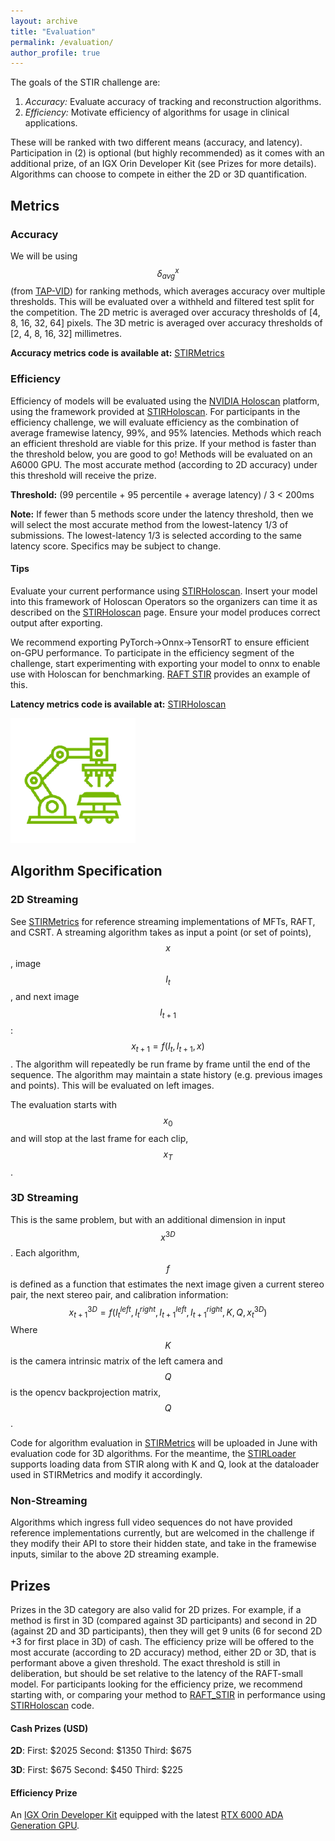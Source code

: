 ```yaml
---
layout: archive
title: "Evaluation"
permalink: /evaluation/
author_profile: true
---
```


The goals of the STIR challenge are:

1.   _Accuracy:_ Evaluate accuracy of tracking  and reconstruction algorithms.
2.   _Efficiency:_ Motivate efficiency of algorithms for usage in clinical applications.

These will be ranked with two different means (accuracy, and latency). Participation in (2) is optional (but highly recommended) as it comes with an additional prize, of an IGX Orin Developer Kit (see Prizes for more details). Algorithms can choose to compete in either the 2D or 3D quantification.

## Metrics

### Accuracy

We will be using $$ \delta^x_{avg} $$ (from [TAP-VID](https://tapvid.github.io/)) for ranking methods, which averages accuracy over multiple thresholds. This will be evaluated over a withheld and filtered test split for the competition. The 2D metric is averaged over accuracy thresholds of [4, 8, 16, 32, 64] pixels. The 3D metric is averaged over accuracy thresholds of [2, 4, 8, 16, 32] millimetres.


**Accuracy metrics code is available at:** [STIRMetrics](https://github.com/athaddius/STIRMetrics)

### Efficiency

Efficiency of models will be evaluated using the [NVIDIA Holoscan](https://docs.nvidia.com/holoscan/sdk-user-guide/index.html) platform, using the framework provided at [STIRHoloscan](https://github.com/athaddius/STIRHoloscan/). For participants in the efficiency challenge, we will evaluate efficiency as the combination of average framewise latency, 99%, and 95% latencies. Methods which reach an efficient threshold are viable for this prize. If your method is faster than the threshold below, you are good to go! Methods will be evaluated on an A6000 GPU. The most accurate method (according to 2D accuracy) under this threshold will receive the prize.

**Threshold:** (99 percentile + 95 percentile + average latency) / 3 < 200ms

**Note:** If fewer than 5 methods score under the latency threshold, then we will select the most accurate method from the lowest-latency 1/3 of submissions. The lowest-latency 1/3 is selected according to the same latency score. Specifics may be subject to change.

#### Tips
Evaluate your current performance using [STIRHoloscan](https://github.com/athaddius/STIRHoloscan/). Insert your model into this framework of Holoscan Operators so the organizers can time it as described on the [STIRHoloscan](https://github.com/athaddius/STIRHoloscan/) page. Ensure your model produces correct output after exporting. 


We recommend exporting PyTorch->Onnx->TensorRT to ensure efficient on-GPU performance. To participate in the efficiency segment of the challenge, start experimenting with exporting your model to onnx to enable use with Holoscan for benchmarking. [RAFT STIR](https://github.com/athaddius/RAFT_STIR) provides an example of this.

**Latency metrics code is available at:** [STIRHoloscan](https://github.com/athaddius/STIRHoloscan/)


![Holoscan platform](/images/holoscan.png)

## Algorithm Specification

### 2D Streaming
See [STIRMetrics](https://github.com/athaddius/STIRMetrics) for reference streaming implementations of MFTs, RAFT, and CSRT. A streaming algorithm takes as input a point (or set of points), $$ x $$, image $$ I_t $$, and next image $$ I_{t+1} $$: $$ x_{t+1} = f(I_t, I_{t+1}, x) $$. The algorithm will repeatedly be run frame by frame until the end of the sequence. The algorithm may maintain a state history (e.g. previous images and points). This will be evaluated on left images.

The evaluation starts with $$ x_0 $$ and will stop at the last frame for each clip, $$ x_T $$.

### 3D Streaming

This is the same problem, but with an additional dimension in input $$ x^{3D} $$. Each algorithm, $$ f $$ is defined as a function that estimates the next image given a current stereo pair, the next stereo pair, and calibration information:
$$ x_{t+1}^{3D} = f(I^{left}_t, I^{right}_t, I^{left}_{t+1}, I^{right}_{t+1}, K, Q, x^{3D}_t) $$
Where $$ K $$ is the camera intrinsic matrix of the left camera and $$ Q $$ is the opencv backprojection matrix, $$ Q $$.

Code for algorithm evaluation in [STIRMetrics](https://github.com/athaddius/STIRMetrics) will be uploaded in June with evaluation code for 3D algorithms. For the meantime, the [STIRLoader](https://github.com/athaddius/STIRLoader) supports loading data from STIR along with K and Q, look at the dataloader used in STIRMetrics and modify it accordingly.

### Non-Streaming

Algorithms which ingress full video sequences do not have provided reference implementations currently, but are welcomed in the challenge if they modify their API to store their hidden state, and take in the framewise inputs, similar to the above 2D streaming example.


## Prizes

Prizes in the 3D category are also valid for 2D prizes. For example, if a method is first in 3D (compared against 3D participants) and second in 2D (against 2D and 3D participants), then they will get 9 units (6 for second 2D +3 for first place in 3D) of cash. The efficiency prize will be offered to the most accurate (according to 2D accuracy) method, either 2D or 3D, that is performant above a given threshold. The exact threshold is still in deliberation, but should be set relative to the latency of the RAFT-small model. For participants looking for the efficiency prize, we recommend starting with, or comparing your method to [RAFT_STIR](https://github.com/athaddius/RAFT_STIR) in performance using [STIRHoloscan](https://github.com/athaddius/STIRHoloscan) code.

#### Cash Prizes (USD)
**2D**:
First: $2025
Second: $1350
Third: $675

**3D**:
First: $675
Second: $450
Third: $225

#### Efficiency Prize
An [IGX Orin Developer Kit](https://www.nvidia.com/en-us/edge-computing/products/igx/) equipped with the latest [RTX 6000 ADA Generation GPU](https://www.nvidia.com/en-us/design-visualization/rtx-6000/).
